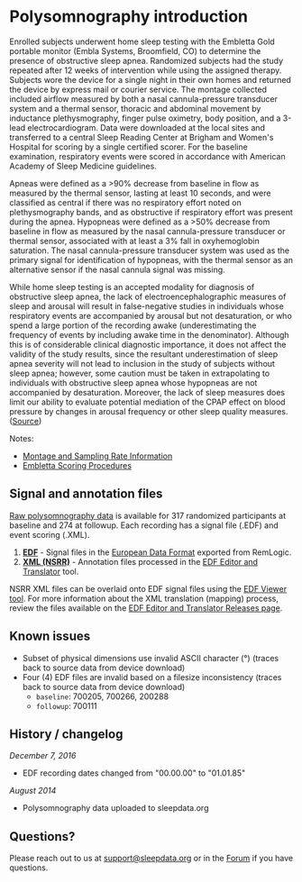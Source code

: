 # Polysomnography introduction

Enrolled subjects underwent home sleep testing with the Embletta Gold portable monitor (Embla Systems, Broomfield, CO) to determine the presence of obstructive sleep apnea. Randomized subjects had the study repeated after 12 weeks of intervention while using the assigned therapy. Subjects wore the device for a single night in their own homes and returned the device by express mail or courier service. The montage collected included airflow measured by both a nasal cannula-pressure transducer system and a thermal sensor, thoracic and abdominal movement by inductance plethysmography, finger pulse oximetry, body position, and a 3-lead electrocardiogram. Data were downloaded at the local sites and transferred to a central Sleep Reading Center at Brigham and Women's Hospital for scoring by a single certified scorer. For the baseline examination, respiratory events were scored in accordance with American Academy of Sleep Medicine guidelines.

Apneas were defined as a >90% decrease from baseline in flow as measured by the thermal sensor, lasting at least 10 seconds, and were classified as central if there was no respiratory effort noted on plethysmography bands, and as obstructive if respiratory effort was present during the apnea. Hypopneas were defined as a >50% decrease from baseline in flow as measured by the nasal cannula-pressure transducer or thermal sensor, associated with at least a 3% fall in oxyhemoglobin saturation. The nasal cannula-pressure transducer system was used as the primary signal for identification of hypopneas, with the thermal sensor as an alternative sensor if the nasal cannula signal was missing.

While home sleep testing is an accepted modality for diagnosis of obstructive sleep apnea, the lack of electroencephalographic measures of sleep and arousal will result in false-negative studies in individuals whose respiratory events are accompanied by arousal but not desaturation, or who spend a large portion of the recording awake (underestimating the frequency of events by including awake time in the denominator). Although this is of considerable clinical diagnostic importance, it does not affect the validity of the study results, since the resultant underestimation of sleep apnea severity will not lead to inclusion in the study of subjects without sleep apnea; however, some caution must be taken in extrapolating to individuals with obstructive sleep apnea whose hypopneas are not accompanied by desaturation. Moreover, the lack of sleep measures does limit our ability to evaluate potential mediation of the CPAP effect on blood pressure by changes in arousal frequency or other sleep quality measures. ([Source](http://www.nejm.org/doi/full/10.1056/NEJMoa1306766#t=article))

Notes:

- [Montage and Sampling Rate Information](:pages_path:/equipment/montage-and-sampling-rate-information.md)
- [Embletta Scoring Procedures](:pages_path:/manuals/embletta-scoring-procedures)

## Signal and annotation files

[Raw polysomnography data](:files_path:/) is available for 317 randomized participants at baseline and 274 at followup. Each recording has a signal file (.EDF) and event scoring (.XML).

1. **[EDF](:files_path:/polysomnography/edfs)** - Signal files in the [European Data Format](http://www.edfplus.info/) exported from RemLogic.
2. **[XML (NSRR)](:files_path:/polysomnography/annotations-events-nsrr)** - Annotation files processed in the [EDF Editor and Translator](https://www.sleepdata.org/tools/edf-editor-and-translator) tool.

NSRR XML files can be overlaid onto EDF signal files using the [EDF Viewer tool](https://github.com/nsrr/edf-viewer). For more information about the XML translation (mapping) process, review the files available on the [EDF Editor and Translator Releases page](https://github.com/nsrr/edf-editor-translator/releases).

## Known issues

- Subset of physical dimensions use invalid ASCII character (°) (traces back to source data from device download)
- Four (4) EDF files are invalid based on a filesize inconsistency (traces back to source data from device download)
  - `baseline`: 700205, 700266, 200288
  - `followup`: 700111

## History / changelog

*December 7, 2016*
- EDF recording dates changed from "00.00.00" to "01.01.85"

*August 2014*
- Polysomnography data uploaded to sleepdata.org

## Questions?

Please reach out to us at support@sleepdata.org or in the [Forum](https://sleepdata.org/forum) if you have questions.
